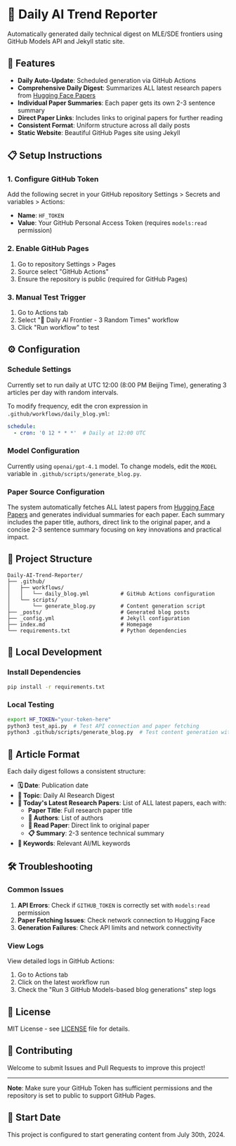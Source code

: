 # 🌟 Daily AI Trend Reporter

Automatically generated daily technical digest on MLE/SDE frontiers using GitHub Models API and Jekyll static site.

## 🚀 Features

- **Daily Auto-Update**: Scheduled generation via GitHub Actions
- **Comprehensive Daily Digest**: Summarizes ALL latest research papers from [Hugging Face Papers](https://huggingface.co/papers)
- **Individual Paper Summaries**: Each paper gets its own 2-3 sentence summary
- **Direct Paper Links**: Includes links to original papers for further reading
- **Consistent Format**: Uniform structure across all daily posts
- **Static Website**: Beautiful GitHub Pages site using Jekyll

## 📋 Setup Instructions

### 1. Configure GitHub Token

Add the following secret in your GitHub repository Settings > Secrets and variables > Actions:

- **Name**: `HF_TOKEN`
- **Value**: Your GitHub Personal Access Token (requires `models:read` permission)

### 2. Enable GitHub Pages

1. Go to repository Settings > Pages
2. Source select "GitHub Actions"
3. Ensure the repository is public (required for GitHub Pages)

### 3. Manual Test Trigger

1. Go to Actions tab
2. Select "🌱 Daily AI Frontier - 3 Random Times" workflow
3. Click "Run workflow" to test

## ⚙️ Configuration

### Schedule Settings

Currently set to run daily at UTC 12:00 (8:00 PM Beijing Time), generating 3 articles per day with random intervals.

To modify frequency, edit the cron expression in `.github/workflows/daily_blog.yml`:

```yaml
schedule:
  - cron: '0 12 * * *'  # Daily at 12:00 UTC
```

### Model Configuration

Currently using `openai/gpt-4.1` model. To change models, edit the `MODEL` variable in `.github/scripts/generate_blog.py`.

### Paper Source Configuration

The system automatically fetches ALL latest papers from [Hugging Face Papers](https://huggingface.co/papers) and generates individual summaries for each paper. Each summary includes the paper title, authors, direct link to the original paper, and a concise 2-3 sentence summary focusing on key innovations and practical impact.

## 📁 Project Structure

```
Daily-AI-Trend-Reporter/
├── .github/
│   ├── workflows/
│   │   └── daily_blog.yml          # GitHub Actions configuration
│   └── scripts/
│       └── generate_blog.py        # Content generation script
├── _posts/                         # Generated blog posts
├── _config.yml                     # Jekyll configuration
├── index.md                        # Homepage
└── requirements.txt                # Python dependencies
```

## 🔧 Local Development

### Install Dependencies

```bash
pip install -r requirements.txt
```

### Local Testing

```bash
export HF_TOKEN="your-token-here"
python3 test_api.py  # Test API connection and paper fetching
python3 .github/scripts/generate_blog.py  # Test content generation with latest papers
```

## 📝 Article Format

Each daily digest follows a consistent structure:

- **🗓️ Date**: Publication date
- **🎯 Topic**: Daily AI Research Digest
- **📌 Today's Latest Research Papers**: List of ALL latest papers, each with:
  - **Paper Title**: Full research paper title
  - **📝 Authors**: List of authors
  - **🔗 Read Paper**: Direct link to original paper
  - **📋 Summary**: 2-3 sentence technical summary
- **🔑 Keywords**: Relevant AI/ML keywords

## 🛠️ Troubleshooting

### Common Issues

1. **API Errors**: Check if `GITHUB_TOKEN` is correctly set with `models:read` permission
2. **Paper Fetching Issues**: Check network connection to Hugging Face
3. **Generation Failures**: Check API limits and network connectivity

### View Logs

View detailed logs in GitHub Actions:
1. Go to Actions tab
2. Click on the latest workflow run
3. Check the "Run 3 GitHub Models-based blog generations" step logs

## 📄 License

MIT License - see [LICENSE](LICENSE) file for details.

## 🤝 Contributing

Welcome to submit Issues and Pull Requests to improve this project!

---

**Note**: Make sure your GitHub Token has sufficient permissions and the repository is set to public to support GitHub Pages.

## 📅 Start Date

This project is configured to start generating content from July 30th, 2024. 